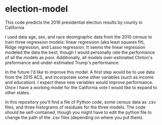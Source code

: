 # election-model
This code predicts the 2016 presidential election results by county in California

I used data age, sex, and race deomgraphic data from the 2010 census to train three regression models: linear regression (aka least squares fit), Ridge regression, and Lasso regression. It seems the linear regression modeled the data the best, though I would personally rate the performance of all the models as poor. Additionally, all models over-estimated Clinton's preformance and under-estimated Trump's performance. 

In the future I'd like to improve this model. A first step would be to use data from the 2015 ACS, and incorporate some other variables (such as income and education). I expect these new variables would improve performance. Once I have a working model for the California vote I would like to expand to other states. 

In this repository you'll find a file of Python code, some census data as .csv files, and three histograms of residuals for the three models. The code should be self-contained, though you might have to edit the python file to change the path of the .csv files (depending on where you put them). 
